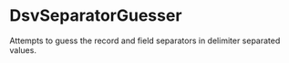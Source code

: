 DsvSeparatorGuesser
===================

Attempts to guess the record and field separators in delimiter separated values.
